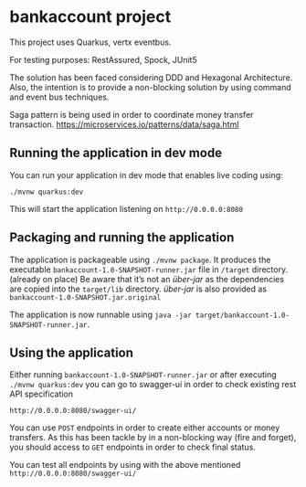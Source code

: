 # bankaccount project

This project uses Quarkus, vertx eventbus.

For testing purposes: RestAssured, Spock, JUnit5

The solution has been faced considering DDD and Hexagonal Architecture. Also, the intention is to provide a non-blocking solution 
by using command and event bus techniques.

Saga pattern is being used in order to coordinate money transfer transaction.
https://microservices.io/patterns/data/saga.html

## Running the application in dev mode

You can run your application in dev mode that enables live coding using:
```
./mvnw quarkus:dev
```
This will start the application listening on `http://0.0.0.0:8080`
## Packaging and running the application

The application is packageable using `./mvnw package`.
It produces the executable `bankaccount-1.0-SNAPSHOT-runner.jar` file in `/target` directory. (already on place)
Be aware that it’s not an _über-jar_ as the dependencies are copied into the `target/lib` directory. _über-jar_ is also provided as `bankaccount-1.0-SNAPSHOT.jar.original`

The application is now runnable using `java -jar target/bankaccount-1.0-SNAPSHOT-runner.jar`.

## Using the application
Either running `bankaccount-1.0-SNAPSHOT-runner.jar` or after executing `./mvnw quarkus:dev` you can go to swagger-ui in order to check existing rest API specification
```
http://0.0.0.0:8080/swagger-ui/
```
You can use `POST` endpoints in order to create either accounts or money transfers. 
As this has been tackle by in a non-blocking way (fire and forget), you should access to `GET` endpoints in order to check final status.

You can test all endpoints by using with the above mentioned `http://0.0.0.0:8080/swagger-ui/`

